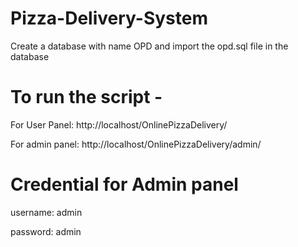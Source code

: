 # Pizza-Delivery-System

Create a database with name OPD and import the opd.sql file in the database


# To run the script - 

For User Panel: http://localhost/OnlinePizzaDelivery/

For admin panel: http://localhost/OnlinePizzaDelivery/admin/


# Credential for Admin panel 

username: admin

password: admin
